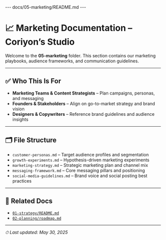 --- docs/05-marketing/README.md ---
# 📈 Marketing Documentation – Coriyon’s Studio

Welcome to the **05-marketing** folder. This section contains our marketing playbooks, audience frameworks, and communication guidelines.

---

## ✅ Who This Is For

* **Marketing Teams & Content Strategists** – Plan campaigns, personas, and messaging  
* **Founders & Stakeholders** – Align on go-to-market strategy and brand vision  
* **Designers & Copywriters** – Reference brand guidelines and audience insights  

---

## 🗂 File Structure

- `customer-personas.md`         – Target audience profiles and segmentation  
- `growth-experiments.md`        – Hypothesis-driven marketing experiments  
- `marketing-strategy.md`        – Strategic marketing plan and channel mix  
- `messaging-framework.md`       – Core messaging pillars and positioning  
- `social-media-guidelines.md`   – Brand voice and social posting best practices  

---

## 🔗 Related Docs

* [`01-strategy/README.md`](../01-strategy/README.md)  
* [`02-planning/roadmap.md`](../02-planning/roadmap.md)  

---

_⏱ Last updated: May 30, 2025_  
